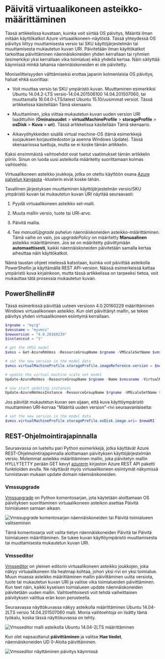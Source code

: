 <properties
    pageTitle="Ota käyttöön virtuaalikoneen asteikko joukoissa-sovellus | Microsoft Azure"
    description="Ota käyttöön virtuaalikoneen asteikko joukoissa-sovellus"
    services="virtual-machine-scale-sets"
    documentationCenter=""
    authors="gbowerman"
    manager="timlt"
    editor=""
    tags="azure-resource-manager"/>

<tags
    ms.service="virtual-machine-scale-sets"
    ms.workload="na"
    ms.tgt_pltfrm="na"
    ms.devlang="na"
    ms.topic="article"
    ms.date="09/13/2016"
    ms.author="guybo"/>


# <a name="upgrade-a-virtual-machine-scale-set"></a>Päivitä virtuaalikoneen asteikko-määrittäminen

Tässä artikkelissa kuvataan, kuinka voit siirtää OS päivitys, Määritä ilman mitään käyttökatkot Azure virtuaalikoneen-näytöstä. Tässä yhteydessä OS päivitys liittyy muuttamisesta versio tai SKU käyttöjärjestelmän tai muuttamisesta mukautetun kuvan URI. Päivitetään ilman käyttökatkot tarkoittaa päivittäminen näennäiskoneiden yhden kerrallaan tai ryhmien (esimerkiksi yksi kerrallaan vika toimialue) eikä yhdellä kertaa. Näin säilyttää käynnissä minkä tahansa näennäiskoneiden ei ole päivitetty.

Moniselitteisyyden välttämiseksi erottaa japanin kolmenlaisia OS päivitys, haluat ehkä suorittaa:

- Voit muuttaa versio tai SKU ympäristö kuvan. Muuttaminen esimerkiksi Ubuntu 14.04.2-LTS versio-14.04.201506100 14.04.201507060, tai muuttamalla 16.04.0-LTS/latest Ubuntu 15.10/uusimmat versiot. Tässä artikkelissa käsitellään Tämä skenaario.

- Muuttaminen, joka viittaa mukautetun kuvan uuden version URI laadittuihin (**Ominaisuudet** > **virtualMachineProfile** > **storageProfile** > **osDisk** > **Kuva** > **uri**). Tässä artikkelissa käsitellään Tämä skenaario.

- Aikavyöhykkeiden sisällä virtual machine-OS (tämä esimerkkejä suojauksen korjaustiedoston ja asenna Windows Update). Tässä skenaariossa tuettuja, mutta se ei koske tämän artikkelin.

Kaksi ensimmäistä vaihtoehdot ovat tuetut vaatimukset tämän artikkelin piiriin. Sinun on luoda uusi asteikolla määritetty suorittamaan kolmas vaihtoehto.

Virtuaalikoneen asteikko joukkoja, jotka on otettu käyttöön osana [Azure palvelun kangasta](https://azure.microsoft.com/services/service-fabric/) -klusterin eivät koske tähän.

Tavallinen järjestyksen muuttaminen käyttöjärjestelmän versio/SKU ympäristö kuvan tai mukautetun kuvan URI näyttää seuraavasti:

1. Pyydä virtuaalikoneen asteikko set-malli.

2. Muuta mallin versio, tuote tai URI-arvo.

3. Päivitä mallia.

4. Tee *manualUpgrade* puhelun näennäiskoneiden asteikko-määrittäminen. Tämä vaihe on vain, jos *upgradePolicy* on määritetty **Manuaalinen** asteikko määrittäminen. Jos se on määritetty päivittymään **automaattisesti**, kaikki näennäiskoneiden päivitetään samalla kertaa aiheuttaa näin käyttökatkot.


Nämä taustan ohjeet mielessä katsotaan, kuinka voit päivittää asteikolla PowerShellin ja käyttämällä REST API-version. Näissä esimerkeissä kattaa ympäristö kuva kirjainkoon, mutta tässä artikkelissa on tarpeeksi tietoa, voit mukauttaa tätä prosessia mukautetun kuvan.

## <a name="powershell"></a>PowerShellin##

Tässä esimerkissä päivittää uuteen versioon 4.0.20160229 määrittäminen Windows virtuaalikoneen asteikko. Kun olet päivittänyt mallin, se tekee päivitys yhden virtuaalikoneen esiintymä kerrallaan.

```powershell
$rgname = "myrg"
$vmssname = "myvmss"
$newversion = "4.0.20160229"
$instanceid = "1"

# get the VMSS model
$vmss = Get-AzureRmVmss -ResourceGroupName $rgname -VMScaleSetName $vmssname

# set the new version in the model data
$vmss.virtualMachineProfile.storageProfile.imageReference.version = $newversion

# update the virtual machine scale set model
Update-AzureRmVmss -ResourceGroupName $rgname -Name $vmssname -VirtualMachineScaleSet $vmss

# now start updating instances
Update-AzureRmVmssInstance -ResourceGroupName $rgname -VMScaleSetName $vmssname -InstanceId $instanceId
```

Jos päivität mukautetun kuvan sen sijaan, että kuva käyttöympäristö muuttaminen URI-korvaa "Määritä uuden version"-rivi seuraavanlaiselta:

```powershell
# set the new version in the model data
$vmss.virtualMachineProfile.storageProfile.osDisk.image.uri= $newURI
```


## <a name="the-rest-api"></a>REST-Ohjelmointirajapinnalla

Seuraavassa on lueteltu pari Python esimerkkejä, jotka käyttävät Azure REST-Ohjelmointirajapinnalla aloittamaan päivityksen käyttöjärjestelmän versio. Molemmat asteikko määrittäminen mallin, joka päivitetyn mallin HYLLYTETTY perään GET kevyt [azurerm](https://pypi.python.org/pypi/azurerm) kirjaston Azure REST API paketti funktioiden avulla. Ne näyttävät myös virtuaalikoneen esiintymät näkymissä tunnistavan mukaan update domain näennäiskoneiden.

### <a name="vmssupgrade"></a>Vmssupgrade

 [Vmssupgrade](https://github.com/gbowerman/vmsstools) on Python komentosarjan, jota käytetään aloittamaan OS päivityksen suorittaminen virtuaalikoneen asteikon asettaa Päivitä toimialueen samaan aikaan.

![Vmssupgrade komentosarjan näennäiskoneiden tai Päivitä toimialueen valitseminen](./media/virtual-machine-scale-sets-upgrade-scale-set/vmssupgrade-screenshot.png)

Tämä komentosarja voit valita tietyn näennäiskoneiden Päivitä tai Päivitä toimialueen määrittäminen. Se tukee kuvan käyttöympäristö muuttamisesta tai muuttamisesta mukautetun kuvan URI.

### <a name="vmsseditor"></a>Vmsseditor

[Vmsseditor](https://github.com/gbowerman/vmssdashboard) on yleinen editorin virtuaalikoneen asteikko joukkojen, joka näkyy virtuaalikoneen tila heatmap kohtaa, johon yksi rivi on yksi toimialue. Muun muassa asteikko määrittäminen mallin päivittäminen uutta versiota, tuote tai mukautetun kuvan URI ja valitse vika toimialueiden päivittäminen. Kun teet näin, kaikki kyseisen toimialueen update näennäiskoneiden päivitetään uuden mallin. Vaihtoehtoisesti voit tehdä vaiheittaisen päivityksen valittua erän koon perusteella.  

Seuraavassa näyttökuvassa näkyy asteikolla määrittäminen Ubuntu 14.04-2LTS versio 14.04.201507060 malli. Monia vaihtoehtoja on lisätty tämä työkalu, koska tässä näyttökuvassa on tehty.

![Vmsseditor malli asteikolla Ubuntu 14.04-2LTS määrittäminen](./media/virtual-machine-scale-sets-upgrade-scale-set/vmssEditor1.png)

Kun olet napsauttanut **päivittäminen** ja valitse **Hae tiedot**, näennäiskoneiden UD 0-Aloita päivittäminen.

![Vmsseditor näyttäminen päivitys käynnissä](./media/virtual-machine-scale-sets-upgrade-scale-set/vmssEditor2.png)
